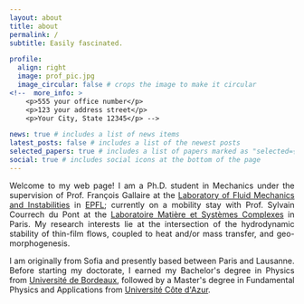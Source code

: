 ```yaml
---
layout: about
title: about
permalink: /
subtitle: Easily fascinated.

profile:
  align: right
  image: prof_pic.jpg
  image_circular: false # crops the image to make it circular
<!--  more_info: >
    <p>555 your office number</p>
    <p>123 your address street</p>
    <p>Your City, State 12345</p> -->

news: true # includes a list of news items
latest_posts: false # includes a list of the newest posts
selected_papers: true # includes a list of papers marked as "selected={true}"
social: true # includes social icons at the bottom of the page
---
```


<p style="text-align: justify">Welcome to my web page! I am a Ph.D. student in Mechanics under the supervision of Prof. François Gallaire at the <a href='https://www.epfl.ch/labs/lfmi'>Laboratory of Fluid Mechanics and Instabilities</a> in <a href='https://www.epfl.ch/en'>EPFL</a>; currently on a mobility stay with Prof. Sylvain Courrech du Pont at the <a href='https://msc.u-paris.fr'>Laboratoire Matière et Systèmes Complexes</a> in Paris. My research interests lie at the intersection of the hydrodynamic stability of thin-film flows, coupled to heat and/or mass transfer, and geo-morphogenesis.</p>

<p style="text-align: justify">I am originally from Sofia and presently based between Paris and Lausanne. Before starting my doctorate, I earned my Bachelor's degree in Physics from <a href='https://www.u-bordeaux.fr/en'>Université de Bordeaux</a>, followed by a Master's degree in Fundamental Physics and Applications from <a href='https://univ-cotedazur.eu'>Université Côte d'Azur</a>.</p>

<!-- Write your biography here. Tell the world about yourself. Link to your favorite [subreddit](http://reddit.com). You can put a picture in, too. The code is already in, just name your picture `prof_pic.jpg` and put it in the `img/` folder.

Put your address / P.O. box / other info right below your picture. You can also disable any of these elements by editing `profile` property of the YAML header of your `_pages/about.md`. Edit `_bibliography/papers.bib` and Jekyll will render your [publications page](/al-folio/publications/) automatically.

Link to your social media connections, too. This theme is set up to use [Font Awesome icons](https://fontawesome.com/) and [Academicons](https://jpswalsh.github.io/academicons/), like the ones below. Add your Facebook, Twitter, LinkedIn, Google Scholar, or just disable all of them. -->
